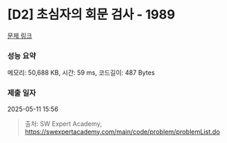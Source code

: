 # [D2] 초심자의 회문 검사 - 1989 

[문제 링크](https://swexpertacademy.com/main/code/problem/problemDetail.do?contestProbId=AV5PyTLqAf4DFAUq) 

### 성능 요약

메모리: 50,688 KB, 시간: 59 ms, 코드길이: 487 Bytes

### 제출 일자

2025-05-11 15:56



> 출처: SW Expert Academy, https://swexpertacademy.com/main/code/problem/problemList.do